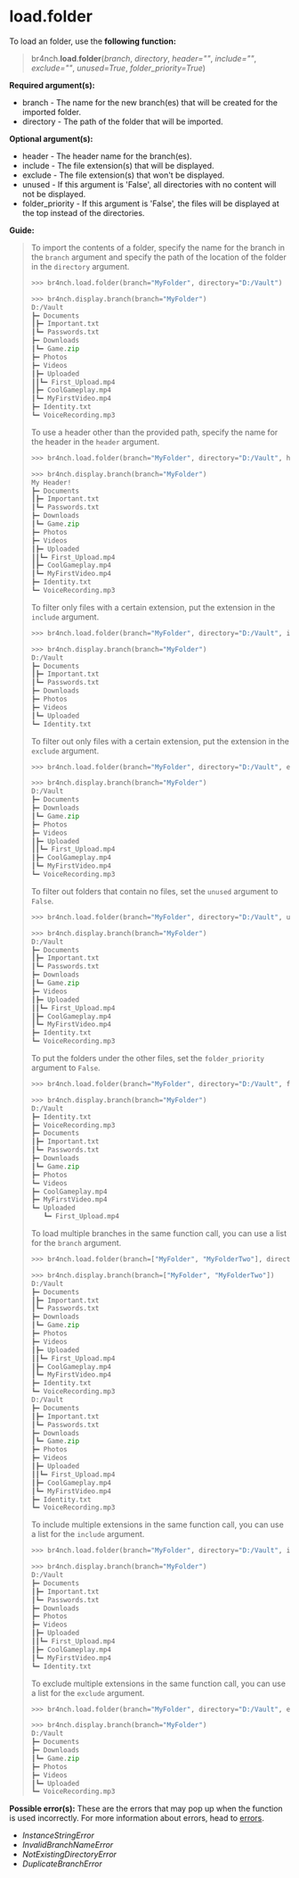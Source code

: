 # load.folder

To load an folder, use the **following function:**

> br4nch.**load**.**folder**(*branch*, *directory*, *header=""*, *include=""*, *exclude=""*, *unused=True*, *folder_priority=True*)

**Required argument(s):**

- branch - The name for the new branch(es) that will be created for the imported folder.
- directory - The path of the folder that will be imported.

**Optional argument(s):**

- header - The header name for the branch(es).
- include - The file extension(s) that will be displayed.
- exclude - The file extension(s) that won't be displayed.
- unused - If this argument is 'False', all directories with no content will not be displayed.
- folder_priority - If this argument is 'False', the files will be displayed at the top instead of the directories.

**Guide:**

> To import the contents of a folder, specify the name for the branch in the `branch` argument and specify the path of the location of the folder in the `directory` argument.
>
> ```python
> >>> br4nch.load.folder(branch="MyFolder", directory="D:/Vault")
> 
> >>> br4nch.display.branch(branch="MyFolder")
> D:/Vault
> ┣━ Documents
> ┃‎‎┣━ Important.txt
> ┃‎‎┗━ Passwords.txt
> ┣━ Downloads
> ┃‎‎┗━ Game.zip
> ┣━ Photos
> ┣━ Videos
> ┃‎‎┣━ Uploaded
> ┃‎‎┃‎‎┗━ First_Upload.mp4
> ┃‎‎┣━ CoolGameplay.mp4
> ┃‎‎┗━ MyFirstVideo.mp4
> ┣━ Identity.txt
> ┗━ VoiceRecording.mp3
> ```
>
> To use a header other than the provided path, specify the name for the header in the `header` argument.
>
> ```python
> >>> br4nch.load.folder(branch="MyFolder", directory="D:/Vault", header="My Header!")
> 
> >>> br4nch.display.branch(branch="MyFolder")
> My Header!
> ┣━ Documents
> ┃‎‎┣━ Important.txt
> ┃‎‎┗━ Passwords.txt
> ┣━ Downloads
> ┃‎‎┗━ Game.zip
> ┣━ Photos
> ┣━ Videos
> ┃‎‎┣━ Uploaded
> ┃‎‎┃‎‎┗━ First_Upload.mp4
> ┃‎‎┣━ CoolGameplay.mp4
> ┃‎‎┗━ MyFirstVideo.mp4
> ┣━ Identity.txt
> ┗━ VoiceRecording.mp3
> ```
>
> To filter only files with a certain extension, put the extension in the `include` argument.
>
> ```python
> >>> br4nch.load.folder(branch="MyFolder", directory="D:/Vault", include="txt")
> 
> >>> br4nch.display.branch(branch="MyFolder")
> D:/Vault
> ┣━ Documents
> ┃‎‎┣━ Important.txt
> ┃‎‎┗━ Passwords.txt
> ┣━ Downloads
> ┣━ Photos
> ┣━ Videos
> ┃‎‎┗━ Uploaded
> ┗━ Identity.txt
> ```
>
> To filter out only files with a certain extension, put the extension in the `exclude` argument.
>
> ```python
> >>> br4nch.load.folder(branch="MyFolder", directory="D:/Vault", exclude="txt")
> 
> >>> br4nch.display.branch(branch="MyFolder")
> D:/Vault
> ┣━ Documents
> ┣━ Downloads
> ┃‎‎┗━ Game.zip
> ┣━ Photos
> ┣━ Videos
> ┃‎‎┣━ Uploaded
> ┃‎‎┃‎‎┗━ First_Upload.mp4
> ┃‎‎┣━ CoolGameplay.mp4
> ┃‎‎┗━ MyFirstVideo.mp4
> ┗━ VoiceRecording.mp3
> ```
>
> To filter out folders that contain no files, set the `unused` argument to `False`.
>
> ```python
> >>> br4nch.load.folder(branch="MyFolder", directory="D:/Vault", unused=False)
> 
> >>> br4nch.display.branch(branch="MyFolder")
> D:/Vault
> ┣━ Documents
> ┃‎‎┣━ Important.txt
> ┃‎‎┗━ Passwords.txt
> ┣━ Downloads
> ┃‎‎┗━ Game.zip
> ┣━ Videos
> ┃‎‎┣━ Uploaded
> ┃‎‎┃‎‎┗━ First_Upload.mp4
> ┃‎‎┣━ CoolGameplay.mp4
> ┃‎‎┗━ MyFirstVideo.mp4
> ┣━ Identity.txt
> ┗━ VoiceRecording.mp3
> ```
>
> To put the folders under the other files, set the `folder_priority` argument to `False`.
>
> ```python
> >>> br4nch.load.folder(branch="MyFolder", directory="D:/Vault", folder_priority=False)
> 
> >>> br4nch.display.branch(branch="MyFolder")
> D:/Vault
> ┣━ Identity.txt
> ┣━ VoiceRecording.mp3
> ┣━ Documents
> ┃‎‎┣━ Important.txt
> ┃‎‎┗━ Passwords.txt
> ┣━ Downloads
> ┃‎‎┗━ Game.zip
> ┣━ Photos
> ┗━ Videos
> ‎‎‎┣━ CoolGameplay.mp4
> ‎‎‎┣━ MyFirstVideo.mp4
> ‎‎‎┗━ Uploaded
>    ‎‎‎‎‎‎┗━ First_Upload.mp4
> ```
>
> To load multiple branches in the same function call, you can use a list for the `branch` argument.
>
> ```python
> >>> br4nch.load.folder(branch=["MyFolder", "MyFolderTwo"], directory="D:/Vault")
> 
> >>> br4nch.display.branch(branch=["MyFolder", "MyFolderTwo"])
> D:/Vault
> ┣━ Documents
> ┃‎‎┣━ Important.txt
> ┃‎‎┗━ Passwords.txt
> ┣━ Downloads
> ┃‎‎┗━ Game.zip
> ┣━ Photos
> ┣━ Videos
> ┃‎‎┣━ Uploaded
> ┃‎‎┃‎‎┗━ First_Upload.mp4
> ┃‎‎┣━ CoolGameplay.mp4
> ┃‎‎┗━ MyFirstVideo.mp4
> ┣━ Identity.txt
> ┗━ VoiceRecording.mp3
> D:/Vault
> ┣━ Documents
> ┃‎‎┣━ Important.txt
> ┃‎‎┗━ Passwords.txt
> ┣━ Downloads
> ┃‎‎┗━ Game.zip
> ┣━ Photos
> ┣━ Videos
> ┃‎‎┣━ Uploaded
> ┃‎‎┃‎‎┗━ First_Upload.mp4
> ┃‎‎┣━ CoolGameplay.mp4
> ┃‎‎┗━ MyFirstVideo.mp4
> ┣━ Identity.txt
> ┗━ VoiceRecording.mp3
> ```
>
> To include multiple extensions in the same function call, you can use a list for the `include` argument.
>
> ```python
> >>> br4nch.load.folder(branch="MyFolder", directory="D:/Vault", include=["txt", "mp4"])
> 
> >>> br4nch.display.branch(branch="MyFolder")
> D:/Vault
> ┣━ Documents
> ┃‎‎┣━ Important.txt
> ┃‎‎┗━ Passwords.txt
> ┣━ Downloads
> ┣━ Photos
> ┣━ Videos
> ┃‎‎┣━ Uploaded
> ┃‎‎┃‎‎┗━ First_Upload.mp4
> ┃‎‎┣━ CoolGameplay.mp4
> ┃‎‎┗━ MyFirstVideo.mp4
> ┗━ Identity.txt
> ```
>
> To exclude multiple extensions in the same function call, you can use a list for the `exclude` argument.
>
> ```python
> >>> br4nch.load.folder(branch="MyFolder", directory="D:/Vault", exclude=["txt", "mp4"])
> 
> >>> br4nch.display.branch(branch="MyFolder")
> D:/Vault
> ┣━ Documents
> ┣━ Downloads
> ┃‎‎┗━ Game.zip
> ┣━ Photos
> ┣━ Videos
> ┃‎‎┗━ Uploaded
> ┗━ VoiceRecording.mp3
> ```

**Possible error(s):**
These are the errors that may pop up when the function is used incorrectly.
For more information about errors, head to [errors](../../guides/errors.md).

- *InstanceStringError*
- *InvalidBranchNameError*
- *NotExistingDirectoryError*
- *DuplicateBranchError*

